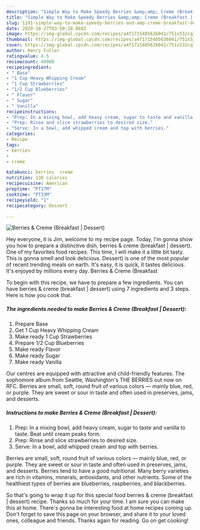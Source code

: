 ```yaml
---
description: "Simple Way to Make Speedy Berries &amp;amp; Creme (Breakfast | Dessert)"
title: "Simple Way to Make Speedy Berries &amp;amp; Creme (Breakfast | Dessert)"
slug: 1191-simple-way-to-make-speedy-berries-and-amp-creme-breakfast-dessert
date: 2020-10-27T03:50:18.868Z
image: https://img-global.cpcdn.com/recipes/a4f1715405636041/751x532cq70/berries-creme-breakfast-dessert-recipe-main-photo.jpg
thumbnail: https://img-global.cpcdn.com/recipes/a4f1715405636041/751x532cq70/berries-creme-breakfast-dessert-recipe-main-photo.jpg
cover: https://img-global.cpcdn.com/recipes/a4f1715405636041/751x532cq70/berries-creme-breakfast-dessert-recipe-main-photo.jpg
author: Henry Fuller
ratingvalue: 4.5
reviewcount: 49960
recipeingredient:
- " Base"
- "1 Cup Heavy Whipping Cream"
- "1 Cup Strawberries"
- "1/2 Cup Blueberries"
- " Flavor"
- " Sugar"
- " Vanilla"
recipeinstructions:
- "Prep: In a mixing bowl, add heavy cream, sugar to taste and vanilla to taste. Beat until cream peaks form."
- "Prep: Rinse and slice strawberries to desired size."
- "Serve: In a bowl, add whipped cream and top with berries."
categories:
- Recipe
tags:
- berries
- 
- creme

katakunci: berries  creme 
nutrition: 130 calories
recipecuisine: American
preptime: "PT17M"
cooktime: "PT33M"
recipeyield: "1"
recipecategory: Dessert

---
```



![Berries &amp; Creme (Breakfast | Dessert)](https://img-global.cpcdn.com/recipes/a4f1715405636041/751x532cq70/berries-creme-breakfast-dessert-recipe-main-photo.jpg)

Hey everyone, it is Jim, welcome to my recipe page. Today, I'm gonna show you how to prepare a distinctive dish, berries &amp; creme (breakfast | dessert). One of my favorites food recipes. This time, I will make it a little bit tasty. This is gonna smell and look delicious.
 Dessert) is one of the most popular of recent trending meals on earth. It's easy, it is quick, it tastes delicious. It's enjoyed by millions every day. Berries &amp; Creme (Breakfast 


To begin with this recipe, we have to prepare a few ingredients. You can have berries &amp; creme (breakfast | dessert) using 7 ingredients and 3 steps. Here is how you cook that.

<!--inarticleads1-->

##### The ingredients needed to make Berries &amp; Creme (Breakfast | Dessert):

1. Prepare  Base
1. Get 1 Cup Heavy Whipping Cream
1. Make ready 1 Cup Strawberries
1. Prepare 1/2 Cup Blueberries
1. Make ready  Flavor
1. Make ready  Sugar
1. Make ready  Vanilla


Our centres are equipped with attractive and child-friendly features. The sophomore album from Seattle, Washington&#39;s THE BERRIES out now on RFC. Berries are small, soft, round fruit of various colors — mainly blue, red, or purple. They are sweet or sour in taste and often used in preserves, jams, and desserts. 

<!--inarticleads2-->

##### Instructions to make Berries &amp; Creme (Breakfast | Dessert):

1. Prep: In a mixing bowl, add heavy cream, sugar to taste and vanilla to taste. Beat until cream peaks form.
1. Prep: Rinse and slice strawberries to desired size.
1. Serve: In a bowl, add whipped cream and top with berries.


Berries are small, soft, round fruit of various colors — mainly blue, red, or purple. They are sweet or sour in taste and often used in preserves, jams, and desserts. Berries tend to have a good nutritional. Many berry varieties are rich in vitamins, minerals, antioxidants, and other nutrients. Some of the healthiest types of berries are blueberries, raspberries, and blackberries. 

So that's going to wrap it up for this special food berries &amp; creme (breakfast | dessert) recipe. Thanks so much for your time. I am sure you can make this at home. There's gonna be interesting food at home recipes coming up. Don't forget to save this page on your browser, and share it to your loved ones, colleague and friends. Thanks again for reading. Go on get cooking!
